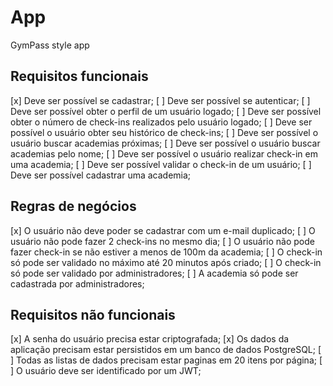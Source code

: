 # App 
GymPass style app

## Requisitos funcionais
  [x] Deve ser possível se cadastrar;
  [ ] Deve ser possível se autenticar;
  [ ] Deve ser possível obter o perfil de um usuário logado;
  [ ] Deve ser possível obter o número de check-ins realizados pelo usuário logado;
  [ ] Deve ser possível o usuário obter seu histórico de check-ins;
  [ ] Deve ser possível o usuário buscar academias próximas;
  [ ] Deve ser possível o usuário buscar academias pelo nome;
  [ ] Deve ser possível o usuário realizar check-in em uma academia;
  [ ] Deve ser possível validar o check-in de um usuário;
  [ ] Deve ser possível cadastrar uma academia;
  
## Regras de negócios

  [x] O usuário não deve poder se cadastrar com um e-mail duplicado;
  [ ] O usuário não pode fazer 2 check-ins no mesmo dia;
  [ ] O usuário não pode fazer check-in se não estiver a menos de 100m da academia;
  [ ] O check-in só pode ser validado no máximo até 20 minutos após criado;
  [ ] O check-in só pode ser validado por administradores;
  [ ] A academia só pode ser cadastrada por administradores; 

## Requisitos não funcionais
  [x] A senha do usuário precisa estar criptografada;
  [x] Os dados da aplicação precisam estar persistidos em um banco de dados PostgreSQL;
  [ ] Todas as listas de dados precisam estar paginas em 20 itens por página;
  [ ] O usuário deve ser identificado por um JWT;
